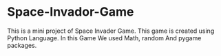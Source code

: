 # Space-Invador-Game
This is a mini project of Space Invader Game. This game is created using Python Language. In this Game We used Math, random And pygame packages.
